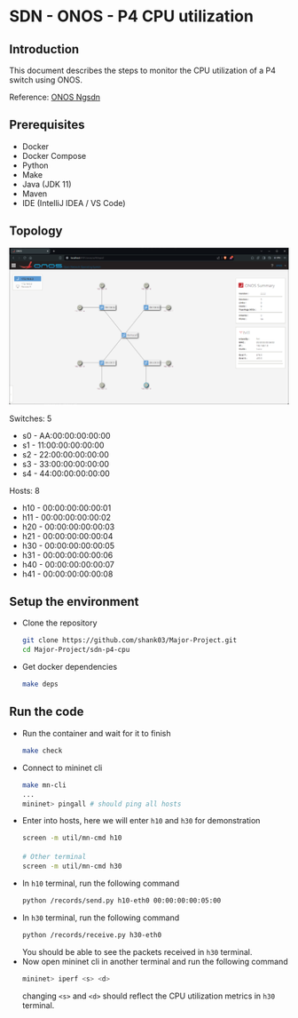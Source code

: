 # SDN - ONOS - P4 CPU utilization

## Introduction

This document describes the steps to monitor the CPU utilization of a P4 switch using ONOS.

Reference: [ONOS Ngsdn](https://github.com/opennetworkinglab/ngsdn-tutorial)

## Prerequisites

- Docker
- Docker Compose
- Python
- Make
- Java (JDK 11)
- Maven
- IDE (IntelliJ IDEA / VS Code)

## Topology

![topology](image.png)

Switches: 5
- s0 - AA:00:00:00:00:00
- s1 - 11:00:00:00:00:00
- s2 - 22:00:00:00:00:00
- s3 - 33:00:00:00:00:00
- s4 - 44:00:00:00:00:00

Hosts: 8
- h10 - 00:00:00:00:00:01
- h11 - 00:00:00:00:00:02
- h20 - 00:00:00:00:00:03
- h21 - 00:00:00:00:00:04
- h30 - 00:00:00:00:00:05
- h31 - 00:00:00:00:00:06
- h40 - 00:00:00:00:00:07
- h41 - 00:00:00:00:00:08

## Setup the environment

- Clone the repository
    ```bash
    git clone https://github.com/shank03/Major-Project.git
    cd Major-Project/sdn-p4-cpu
    ```
- Get docker dependencies
    ```bash
    make deps
    ```

## Run the code

- Run the container and wait for it to finish
    ```bash
    make check
    ```
- Connect to mininet cli
    ```bash
    make mn-cli
    ...
    mininet> pingall # should ping all hosts
    ```
- Enter into hosts, here we will enter `h10` and `h30` for demonstration
    ```bash
    screen -m util/mn-cmd h10

    # Other terminal
    screen -m util/mn-cmd h30
    ```
- In `h10` terminal, run the following command
    ```bash
    python /records/send.py h10-eth0 00:00:00:00:05:00
    ```
- In `h30` terminal, run the following command
    ```bash
    python /records/receive.py h30-eth0
    ```
    You should be able to see the packets received in `h30` terminal.
- Now open mininet cli in another terminal and run the following command
    ```bash
    mininet> iperf <s> <d>
    ```
    changing `<s>` and `<d>` should reflect the CPU utilization metrics in `h30` terminal.